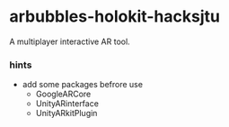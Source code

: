 # arbubbles-holokit-hacksjtu
A multiplayer interactive AR tool.

### hints
- add some packages befrore use
	- GoogleARCore
	- UnityARinterface
	- UnityARkitPlugin
